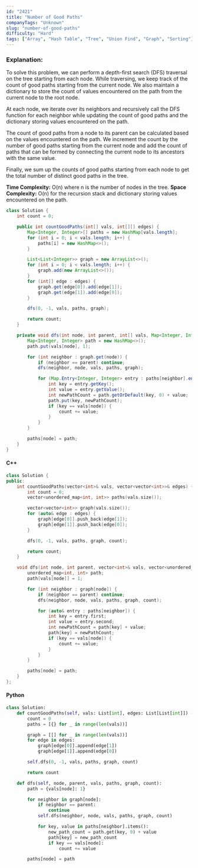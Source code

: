 ```yaml
---
id: "2421"
title: "Number of Good Paths"
companyTags: "Unknown"
slug: "number-of-good-paths"
difficulty: "Hard"
tags: ["Array", "Hash Table", "Tree", "Union Find", "Graph", "Sorting"]
---
```


### Explanation:
To solve this problem, we can perform a depth-first search (DFS) traversal on the tree starting from each node. While traversing, we keep track of the count of good paths starting from the current node. We also maintain a dictionary to store the count of values encountered on the path from the current node to the root node.

At each node, we iterate over its neighbors and recursively call the DFS function for each neighbor while updating the count of good paths and the dictionary storing values encountered on the path.

The count of good paths from a node to its parent can be calculated based on the values encountered on the path. We increment the count by the number of good paths starting from the current node and add the count of paths that can be formed by connecting the current node to its ancestors with the same value.

Finally, we sum up the counts of good paths starting from each node to get the total number of distinct good paths in the tree.

**Time Complexity:** O(n) where n is the number of nodes in the tree.
**Space Complexity:** O(n) for the recursion stack and dictionary storing values encountered on the path.

```java
class Solution {
    int count = 0;

    public int countGoodPaths(int[] vals, int[][] edges) {
        Map<Integer, Integer>[] paths = new HashMap[vals.length];
        for (int i = 0; i < vals.length; i++) {
            paths[i] = new HashMap<>();
        }

        List<List<Integer>> graph = new ArrayList<>();
        for (int i = 0; i < vals.length; i++) {
            graph.add(new ArrayList<>());
        }
        for (int[] edge : edges) {
            graph.get(edge[0]).add(edge[1]);
            graph.get(edge[1]).add(edge[0]);
        }

        dfs(0, -1, vals, paths, graph);

        return count;
    }

    private void dfs(int node, int parent, int[] vals, Map<Integer, Integer>[] paths, List<List<Integer>> graph) {
        Map<Integer, Integer> path = new HashMap<>();
        path.put(vals[node], 1);

        for (int neighbor : graph.get(node)) {
            if (neighbor == parent) continue;
            dfs(neighbor, node, vals, paths, graph);

            for (Map.Entry<Integer, Integer> entry : paths[neighbor].entrySet()) {
                int key = entry.getKey();
                int value = entry.getValue();
                int newPathCount = path.getOrDefault(key, 0) + value;
                path.put(key, newPathCount);
                if (key == vals[node]) {
                    count += value;
                }
            }
        }

        paths[node] = path;
    }
}
```

#### C++
```cpp
class Solution {
public:
    int countGoodPaths(vector<int>& vals, vector<vector<int>>& edges) {
        int count = 0;
        vector<unordered_map<int, int>> paths(vals.size());

        vector<vector<int>> graph(vals.size());
        for (auto& edge : edges) {
            graph[edge[0]].push_back(edge[1]);
            graph[edge[1]].push_back(edge[0]);
        }

        dfs(0, -1, vals, paths, graph, count);

        return count;
    }

    void dfs(int node, int parent, vector<int>& vals, vector<unordered_map<int, int>>& paths, vector<vector<int>>& graph, int& count) {
        unordered_map<int, int> path;
        path[vals[node]] = 1;

        for (int neighbor : graph[node]) {
            if (neighbor == parent) continue;
            dfs(neighbor, node, vals, paths, graph, count);

            for (auto& entry : paths[neighbor]) {
                int key = entry.first;
                int value = entry.second;
                int newPathCount = path[key] + value;
                path[key] = newPathCount;
                if (key == vals[node]) {
                    count += value;
                }
            }
        }

        paths[node] = path;
    }
};
```

#### Python
```python
class Solution:
    def countGoodPaths(self, vals: List[int], edges: List[List[int]]) -> int:
        count = 0
        paths = [{} for _ in range(len(vals))]

        graph = [[] for _ in range(len(vals))]
        for edge in edges:
            graph[edge[0]].append(edge[1])
            graph[edge[1]].append(edge[0])

        self.dfs(0, -1, vals, paths, graph, count)

        return count

    def dfs(self, node, parent, vals, paths, graph, count):
        path = {vals[node]: 1}

        for neighbor in graph[node]:
            if neighbor == parent:
                continue
            self.dfs(neighbor, node, vals, paths, graph, count)

            for key, value in paths[neighbor].items():
                new_path_count = path.get(key, 0) + value
                path[key] = new_path_count
                if key == vals[node]:
                    count += value

        paths[node] = path
```